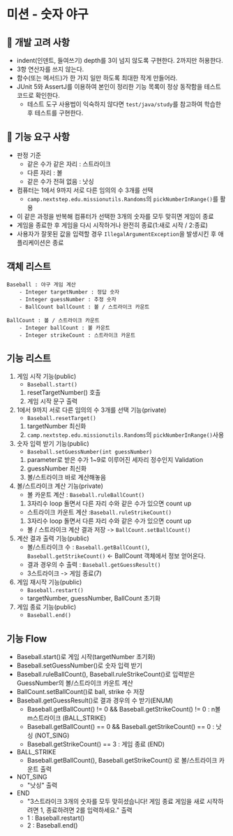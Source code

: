# 미션 - 숫자 야구

## 🚨 개발 고려 사항
- indent(인덴트, 들여쓰기) depth를 3이 넘지 않도록 구현한다. 2까지만 허용한다.
- 3항 연산자를 쓰지 않는다.
- 함수(또는 메서드)가 한 가지 일만 하도록 최대한 작게 만들어라.
- JUnit 5와 AssertJ를 이용하여 본인이 정리한 기능 목록이 정상 동작함을 테스트 코드로 확인한다.
    - 테스트 도구 사용법이 익숙하지 않다면 `test/java/study`를 참고하여 학습한 후 테스트를 구현한다.
## 🚀 기능 요구 사항
- 판정 기준 
  - 같은 수가 같은 자리 : 스트라이크
  - 다른 자리 : 볼
  - 같은 수가 전혀 없음 : 낫싱
- 컴퓨터는 1에서 9까지 서로 다른 임의의 수 3개를 선택
  - `camp.nextstep.edu.missionutils.Randoms`의 `pickNumberInRange()`를 활용
- 이 같은 과정을 반복해 컴퓨터가 선택한 3개의 숫자를 모두 맞히면 게임이 종료
- 게임을 종료한 후 게임을 다시 시작하거나 완전히 종료(1:새로 시작 / 2:종료)
- 사용자가 잘못된 값을 입력할 경우 `IllegalArgumentException`을 발생시킨 후 애플리케이션은 종료

## 객체 리스트
    Baseball : 야구 게임 계산
        - Integer targetNumber : 정답 숫자
        - Integer guessNumber : 추정 숫자
        - BallCount ballCount : 볼 / 스트라이크 카운트
    
    BallCount : 볼 / 스트라이크 카운트
        - Integer ballCount : 볼 카운트
        - Integer strikeCount : 스트라이크 카운트

## 기능 리스트
1. 게임 시작 기능(public)
   - `Baseball.start()`
   1. resetTargetNumber() 호출
   2. 게임 시작 문구 출력
2. 1에서 9까지 서로 다른 임의의 수 3개를 선택 기능(private)
   - `Baseball.resetTarget()`
   1. targetNumber 최신화
   2. `camp.nextstep.edu.missionutils.Randoms`의 `pickNumberInRange()`사용
3. 숫자 입력 받기 기능(public)
   - `Baseball.setGuessNumber(int guessNumber)`
   1. parameter로 받은 수가 1~9로 이루어진 세자리 정수인지 Validation
   2. guessNumber 최신화
   3. 볼/스트라이크 바로 계산해놓음
4. 볼/스트라이크 계산 기능(private)
   - 볼 카운트 계산 : `Baseball.ruleBallCount()`
   1. 3자리수 loop 돌면서 다른 자리 수와 같은 수가 있으면 count up 
   - 스트라이크 카운트 계산 :`Baseball.ruleStrikeCount() `   
   1. 3자리수 loop 돌면서 다른 자리 수와 같은 수가 있으면 count up
   - 볼 / 스트라이크 계산 결과 저장 
   -> `BallCount.setBallCount()`
5. 계산 결과 출력 기능(public)
   - 볼/스트라이크 수 : `Baseball.getBallCount()`, `Baseball.getStrikeCount()` <- BallCount 객체에서 정보 얻어온다.
   - 결과 경우의 수 출력 : `Baseball.getGuessResult()`
   - 3스트라이크 -> 게임 종료(7)
6. 게임 재시작 기능(public)
   - `Baseball.restart()`
   - targetNumber, guessNumber, BallCount 초기화
7. 게임 종료 기능(public)
   - `Baseball.end()`
   
## 기능 Flow
- Baseball.start()로 게임 시작(targetNumber 초기화)
- Baseball.setGuessNumber()로 숫자 입력 받기
- Baseball.ruleBallCount(), Baseball.ruleStrikeCount()로 입력받은 GuessNumber의 볼/스트라이크 카운트 계산
- BallCount.setBallCount()로 ball, strike 수 저장
- Baseball.getGuessResult()로 결과 경우의 수 받기(ENUM)
  - Baseball.getBallCount() != 0 && Baseball.getStrikeCount() != 0 : n볼 m스트라이크 (BALL_STRIKE)
  - Baseball.getBallCount() == 0 && Baseball.getStrikeCount() == 0 : 낫싱 (NOT_SING)
  - Baseball.getStrikeCount() == 3 : 게임 종료 (END)
- BALL_STRIKE 
  - Baseball.getBallCount(), Baseball.getStrikeCount() 로 볼/스트라이크 카운트 출력
- NOT_SING
  - "낫싱" 출력
- END
  - "3스트라이크
    3개의 숫자를 모두 맞히셨습니다! 게임 종료 
    게임을 새로 시작하려면 1, 종료하려면 2를 입력하세요." 출력
  - 1 : Baseball.restart()
  - 2 : Baseball.end()




   
